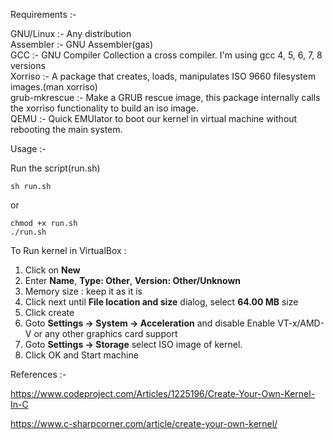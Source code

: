 Requirements :-

GNU/Linux :-  Any distribution<br/>
Assembler :-  GNU Assembler(gas)<br/>
GCC :-  GNU Compiler Collection a cross compiler. I'm using gcc 4, 5, 6, 7, 8 versions<br/>
Xorriso :-  A package that creates, loads, manipulates ISO 9660 filesystem images.(man xorriso)<br/>
grub-mkrescue :-  Make a GRUB rescue image, this package internally calls the xorriso functionality to build an iso image.<br/>
QEMU :-  Quick EMUlator to boot our kernel in virtual machine without rebooting the main system.<br/>


Usage :-<br/>

Run the script(run.sh)

	sh run.sh
	
or

	chmod +x run.sh
	./run.sh
	

To Run kernel in VirtualBox :

1) Click on <b>New</b><br/>
2) Enter <b>Name</b>, <b>Type: Other</b>, <b>Version: Other/Unknown</b><br/>
3) Memory size : keep it as it is<br/>
4) Click next until <b>File location and size</b> dialog, select <b>64.00 MB</b> size<br/>
5) Click create<br/>
6) Goto <b>Settings -> System -> Acceleration</b> and disable Enable VT-x/AMD-V or any other graphics card support<br/>
7) Goto <b>Settings -> Storage</b> select ISO image of kernel.<br/>
8) Click OK and Start machine<br/>




References :-

https://www.codeproject.com/Articles/1225196/Create-Your-Own-Kernel-In-C

https://www.c-sharpcorner.com/article/create-your-own-kernel/
